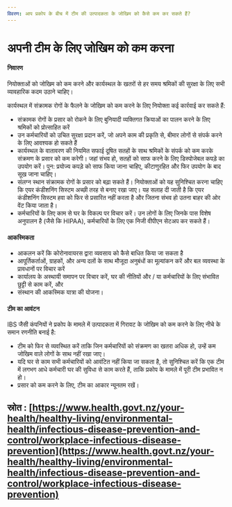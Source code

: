 ```yaml
---
विवरण: आप प्रकोप के बीच में टीम की उत्पादकता के जोखिम को कैसे कम कर सकते हैं?
---
```


# अपनी टीम के लिए जोखिम को कम करना

#### निवारण

नियोक्ताओं को जोखिम को कम करने और कार्यस्थल के खतरों से हर समय श्रमिकों की सुरक्षा के लिए सभी व्यावहारिक कदम उठाने चाहिए।

कार्यस्थल में संक्रामक रोगों के फैलने के जोखिम को कम करने के लिए नियोक्ता कई कार्रवाई कर सकते हैं:

* संक्रामक रोगों के प्रसार को रोकने के लिए बुनियादी व्यक्तिगत क्रियाओं का पालन करने के लिए श्रमिकों को प्रोत्साहित करें
* उन कर्मचारियों को उचित सुरक्षा प्रदान करें, जो अपने काम की प्रकृति से, बीमार लोगों से संपर्क करने के लिए आवश्यक हो सकते हैं
* कार्यस्थल के वातावरण की नियमित सफाई दूषित सतहों के साथ श्रमिकों के संपर्क को कम करके संक्रमण के प्रसार को कम करेगी। जहां संभव हो, सतहों को साफ करने के लिए डिस्पोजेबल कपड़े का उपयोग करें। पुन: प्रयोज्य कपड़े को साफ किया जाना चाहिए, कीटाणुरहित और फिर उपयोग के बाद सूख जाना चाहिए।
* संलग्न स्थान संक्रामक रोगों के प्रसार को बढ़ा सकते हैं। नियोक्ताओं को यह सुनिश्चित करना चाहिए कि एयर कंडीशनिंग सिस्टम अच्छी तरह से बनाए रखा जाए। यह सलाह दी जाती है कि एयर कंडीशनिंग सिस्टम हवा को फिर से प्रसारित नहीं करता है और जितना संभव हो उतना बाहर की ओर वेंट किया जाता है।
* कर्मचारियों के लिए काम से घर के विकल्प पर विचार करें। उन लोगों के लिए जिनके पास विशेष अनुपालन है (जैसे कि HIPAA), कर्मचारियों के लिए एक निजी वीपीएन सेटअप कर सकते हैं।

#### आकस्मिकता

* आकलन करें कि कोरोनावायरस द्वारा व्यवसाय को कैसे बाधित किया जा सकता है
* आपूर्तिकर्ताओं, ग्राहकों, और अन्य दलों के साथ मौजूदा अनुबंधों का मूल्यांकन करें और बल व्यवस्था के प्रावधानों पर विचार करें
* कार्यालय के अस्थायी समापन पर विचार करें, घर की नीतियों और / या कर्मचारियों के लिए संभावित छुट्टी से काम करें, और
* संस्थान की आकस्मिक यात्रा की योजना।

#### टीम का आवंटन

IBS जैसी कंपनियों ने प्रकोप के मामले में उत्पादकता में गिरावट के जोखिम को कम करने के लिए नीचे के समान रणनीति बनाई है:

* टीम को फिर से व्यवस्थित करें ताकि जिन कर्मचारियों को संक्रमण का खतरा अधिक हो, उन्हें कम जोखिम वाले लोगों के साथ नहीं रखा जाए। 
* यदि घर से काम सभी कर्मचारियों को आवंटित नहीं किया जा सकता है, तो सुनिश्चित करें कि एक टीम में लगभग आधे कर्मचारी घर की सुविधा से काम करते हैं, ताकि प्रकोप के मामले में पूरी टीम प्रभावित न हो। 
* प्रसार को कम करने के लिए, टीम का आकार न्यूनतम रखें।

## स्रोत :  [https://www.health.govt.nz/your-health/healthy-living/environmental-health/infectious-disease-prevention-and-control/workplace-infectious-disease-prevention](https://www.health.govt.nz/your-health/healthy-living/environmental-health/infectious-disease-prevention-and-control/workplace-infectious-disease-prevention)

